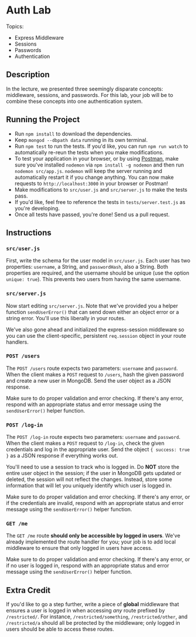# Auth Lab
Topics:
  * Express Middleware
  * Sessions
  * Passwords
  * Authentication

## Description
In the lecture, we presented three seemingly disparate concepts: middleware,
sessions, and passwords. For this lab, your job will be to combine these
concepts into one authentication system.

## Running the Project
- Run `npm install` to download the dependencies.
- Keep `mongod --dbpath data` running in its own terminal.
- Run `npm test` to run the tests. If you'd like, you can run `npm run watch`
  to automatically re-reun the tests when you make modifications.
- To test your application in your browser, or by using [Postman](https://www.getpostman.com/), make sure you've installed `nodemon` via `npm install -g nodemon` and then run `nodemon src/app.js`. `nodemon` will keep the server running and automatically restart it if you change anything.
  You can now make requests to `http://localhost:3000` in your browser or
  Postman!
- Make modifications to `src/user.js` and `src/server.js` to make the tests pass.
- If you'd like, feel free to reference the tests in `tests/server.test.js` as
  you're developing.
- Once all tests have passed, you're done! Send us a pull request.

## Instructions
### `src/user.js`
First, write the schema for the user model in `src/user.js`. Each user has two
properties: `username`, a String, and `passwordHash`, also a String. Both
properties are required, and the username should be unique (use the option
`unique: true`).  This prevents two users from having the same username.

### `src/server.js`
Now start editing `src/server.js`. Note that we've provided you a helper
function `sendUserError()` that can send down either an object error or a string error. You'll use this liberally in your routes.

We've also gone ahead and initialized the express-session middleware so you can
use the client-specific, persistent `req.session` object in your route handlers.

### `POST /users`
The `POST /users` route expects two parameters: `username` and `password`. When
the client makes a `POST` request to `/users`, hash the given password and
create a new user in MongoDB. Send the user object as a JSON response.

Make sure to do proper validation and error checking. If there's any error,
respond with an appropriate status and error message using the `sendUserError()` helper function.

### `POST /log-in`
The `POST /log-in` route expects two parameters: `username` and `password`. When the client makes a `POST` request to `/log-in`, check the given credentials and log in the appropriate user. Send the object `{ success: true }` as a JSON response if everything works out.

You'll need to use a session to track who is logged in. Do **NOT** store the
entire user object in the session; if the user in MongoDB gets updated or
deleted, the session will not reflect the changes. Instead, store some
information that will let you uniquely identify which user is logged in.

Make sure to do proper validation and error checking. If there's any error, or
if the credentials are invalid, respond with an appropriate status and error
message using the `sendUserError()` helper function.

### `GET /me`
The `GET /me` route **should only be accessible by logged in users**. We've
already implemented the route handler for you; your job is to add local
middleware to ensure that only logged in users have access.

Make sure to do proper validation and error checking. If there's any error, or
if no user is logged in, respond with an appropriate status and error message
using the `sendUserError()` helper function.

## Extra Credit
If you'd like to go a step further, write a piece of **global** middleware that
ensures a user is logged in when accessing *any* route prefixed by `/restricted/`. For instance, `/restricted/something`, `/restricted/other`, and
`/restricted/a` should all be protected by the middleware; only logged in users
should be able to access these routes.
